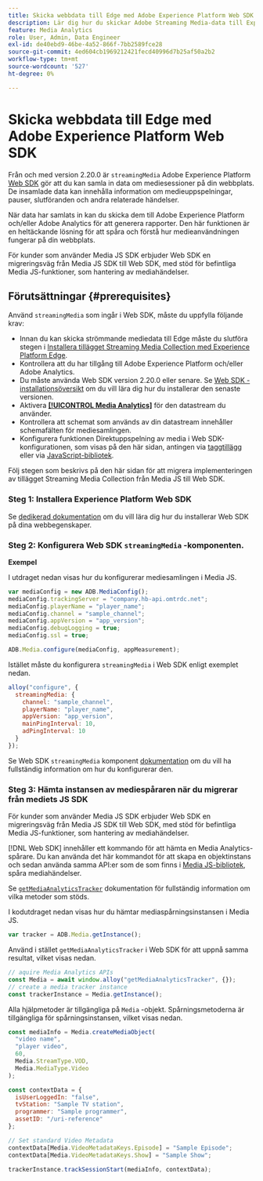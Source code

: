 ```yaml
---
title: Skicka webbdata till Edge med Adobe Experience Platform Web SDK
description: Lär dig hur du skickar Adobe Streaming Media-data till Experience Platform Edge med Adobe Experience Platform Web SDK.
feature: Media Analytics
role: User, Admin, Data Engineer
exl-id: de40ebd9-46be-4a52-866f-7bb2589fce28
source-git-commit: 4ed604cb1969212421fecd40996d7b25af50a2b2
workflow-type: tm+mt
source-wordcount: '527'
ht-degree: 0%

---
```


# Skicka webbdata till Edge med Adobe Experience Platform Web SDK

Från och med version 2.20.0 är `streamingMedia` Adobe Experience Platform [Web SDK](https://experienceleague.adobe.com/en/docs/experience-platform/web-sdk/home) gör att du kan samla in data om mediesessioner på din webbplats. De insamlade data kan innehålla information om medieuppspelningar, pauser, slutföranden och andra relaterade händelser.

När data har samlats in kan du skicka dem till Adobe Experience Platform och/eller Adobe Analytics för att generera rapporter. Den här funktionen är en heltäckande lösning för att spåra och förstå hur medieanvändningen fungerar på din webbplats.

För kunder som använder Media JS SDK erbjuder Web SDK en migreringsväg från Media JS SDK till Web SDK, med stöd för befintliga Media JS-funktioner, som hantering av mediahändelser.

## Förutsättningar {#prerequisites}

Använd `streamingMedia` som ingår i Web SDK, måste du uppfylla följande krav:

* Innan du kan skicka strömmande mediedata till Edge måste du slutföra stegen i [Installera tillägget Streaming Media Collection med Experience Platform Edge](/help/implementation/edge/implementation-edge.md).
* Kontrollera att du har tillgång till Adobe Experience Platform och/eller Adobe Analytics.
* Du måste använda Web SDK version 2.20.0 eller senare. Se [Web SDK - installationsöversikt](https://experienceleague.adobe.com/en/docs/experience-platform/web-sdk/install/overview) om du vill lära dig hur du installerar den senaste versionen.
* Aktivera **[[!UICONTROL Media Analytics]](https://experienceleague.adobe.com/en/docs/experience-platform/datastreams/configure)** för den datastream du använder.
* Kontrollera att schemat som används av din datastream innehåller schemafälten för mediesamlingen.
* Konfigurera funktionen Direktuppspelning av media i Web SDK-konfigurationen, som visas på den här sidan, antingen via [taggtillägg](#tag-extension) eller via [JavaScript-bibliotek](#library).

Följ stegen som beskrivs på den här sidan för att migrera implementeringen av tillägget Streaming Media Collection från Media JS till Web SDK.

### Steg 1: Installera Experience Platform Web SDK

Se [dedikerad dokumentation](https://experienceleague.adobe.com/en/docs/experience-platform/web-sdk/install/overview) om du vill lära dig hur du installerar Web SDK på dina webbegenskaper.

### Steg 2: Konfigurera Web SDK `streamingMedia` -komponenten.

**Exempel**

I utdraget nedan visas hur du konfigurerar mediesamlingen i Media JS.

```javascript
var mediaConfig = new ADB.MediaConfig();
mediaConfig.trackingServer = "company.hb-api.omtrdc.net";
mediaConfig.playerName = "player_name";
mediaConfig.channel = "sample_channel";
mediaConfig.appVersion = "app_version";
mediaConfig.debugLogging = true;
mediaConfig.ssl = true;

ADB.Media.configure(mediaConfig, appMeasurement);
```

Istället måste du konfigurera `streamingMedia` i Web SDK enligt exemplet nedan.

```js
alloy("configure", {
  streamingMedia: {
    channel: "sample_channel",
    playerName: "player_name",
    appVersion: "app_version",
    mainPingInterval: 10,
    adPingInterval: 10
  }
});
```

Se Web SDK `streamingMedia` komponent [dokumentation](https://experienceleague.adobe.com/en/docs/experience-platform/web-sdk/commands/configure/streamingmedia) om du vill ha fullständig information om hur du konfigurerar den.

### Steg 3: Hämta instansen av mediespåraren när du migrerar från mediets JS SDK

För kunder som använder Media JS SDK erbjuder Web SDK en migreringsväg från Media JS SDK till Web SDK, med stöd för befintliga Media JS-funktioner, som hantering av mediahändelser.

[!DNL Web SDK] innehåller ett kommando för att hämta en Media Analytics-spårare. Du kan använda det här kommandot för att skapa en objektinstans och sedan använda samma API:er som de som finns i [Media JS-bibliotek](https://adobe-marketing-cloud.github.io/media-sdks/reference/javascript_3x/APIReference.html), spåra mediahändelser.

Se [`getMediaAnalyticsTracker`](https://experienceleague.adobe.com/en/docs/experience-platform/web-sdk/commands/getmediaanalyticstracker) dokumentation för fullständig information om vilka metoder som stöds.

I kodutdraget nedan visas hur du hämtar mediaspårningsinstansen i Media JS.

```javascript
var tracker = ADB.Media.getInstance();
```

Använd i stället `getMediaAnalyticsTracker` i Web SDK för att uppnå samma resultat, vilket visas nedan.

```js
// aquire Media Analytics APIs
const Media = await window.alloy("getMediaAnalyticsTracker", {});
// create a media tracker instance
const trackerInstance = Media.getInstance();
```

Alla hjälpmetoder är tillgängliga på `Media` -objekt. Spårningsmetoderna är tillgängliga för spårningsinstansen, vilket visas nedan.

```js
const mediaInfo = Media.createMediaObject(
  "video name",
  "player video",
  60,
  Media.StreamType.VOD,
  Media.MediaType.Video
);

const contextData = {
  isUserLoggedIn: "false",
  tvStation: "Sample TV station",
  programmer: "Sample programmer",
  assetID: "/uri-reference"
};

// Set standard Video Metadata
contextData[Media.VideoMetadataKeys.Episode] = "Sample Episode";
contextData[Media.VideoMetadataKeys.Show] = "Sample Show";

trackerInstance.trackSessionStart(mediaInfo, contextData);
```
